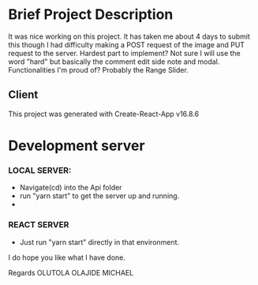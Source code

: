 # Brief Project Description

It was nice working on this project. It has taken me about 4 days to submit this though I had difficulty making a POST request of the image and PUT request to the server.
Hardest part to implement? Not sure I will use the word "hard" but basically the comment edit side note and modal.
Functionalities I'm proud of? Probably the Range Slider. 

## Client

This project was generated with Create-React-App v16.8.6

# Development server

### LOCAL SERVER:

- Navigate(cd) into the Api folder
- run "yarn start" to get the server up and running.
-

### REACT SERVER

- Just run "yarn start" directly in that environment.

I do hope you like what I have done.

Regards
OLUTOLA OLAJIDE MICHAEL

